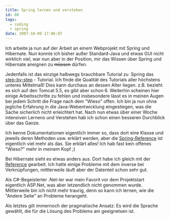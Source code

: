 ```yaml
---
title: Spring lernen und verstehen
id: 88
tags:
  - coding
  - spring
date: 2007-10-09 17:06:07
---
```


Ich arbeite ja nun auf der Arbeit an einem Webprojekt mit Spring und Hibernate. Nun konnte ich bisher au&#xDF;er Standard-Java und etwas GUI nicht wirklich viel, war nun aber in der Position, mir das Wissen &#xFC;ber Spring und Hibernate aneignen zu <strike>m&#xFC;ssen</strike> d&#xFC;rfen.

Jedenfalls ist das einzige halbwegs brauchbare Tutorial zu&#xA0; Spring das [step-by-step](http://www.springframework.org/docs/MVC-step-by-step/Spring-MVC-step-by-step.html) - Tutorial. Ich finde die Qualit&#xE4;t des Tutorials aller h&#xF6;chstens unteres Mittelma&#xDF;! Dies kann durchaus an dessen Alter liegen. z.B. bezieht es sich auf den Tomcat 5.5, es gibt aber schon 6\. Weiterhin scheinen hier einige Arbeitsschritte zu fehlen und insbesondere l&#xE4;sst es in meinen Augen bei jedem Schritt die Frage nach dem &quot;Wieso&quot; offen. Ich bin ja nun ohne jegliche Erfahrung in die Java-Webentwicklung eingestiegen, was die Sache sicherlich nicht erleichtert hat. Nach nun etwas &#xFC;ber einer Woche intensiven Lernens und Verstehen hab ich schon einen besseren Durchblick &#xFC;ber das Ganze.

Ich kenne Dokumentationen eigentlich immer so, dass dort eine Klasse und jeweils deren Methoden usw. erkl&#xE4;rt werden, aber die [Spring-Reference](http://static.springframework.org/spring/docs/2.0.x/reference/mvc.html) ist eigentlich viel mehr als das. Sie erkl&#xE4;rt alles! Ich hab fast kein offenes &quot;Wieso?&quot; mehr in meinem Kopf ;)

Bei Hibernate sieht es etwas anders aus. Dort habe ich gleich mit der [Reference](http://www.hibernate.org/hib_docs/reference/en/html/tutorial.html) gearbeit. Ich hatte einige Probleme mit dem inverse bei Verkn&#xFC;pfungen, mittlerweile l&#xE4;uft aber der Datenteil schon sehr gut.

Als C#-Begeisterter .Net-ler war mein Favorit vor dem Projektstart eigentlich ASP.Net, was aber letzendlich nicht genommen wurde. Mittlerweile bin ich nicht mehr traurig, denn so kann ich lernen, wie die &quot;Andere Seite&quot; an Probleme herangeht.

Als letztes gilt immernoch der pragmatische Ansatz: Es wird die Sprache gew&#xE4;hlt, die f&#xFC;r die L&#xF6;sung des Problems am geeignetsen ist.